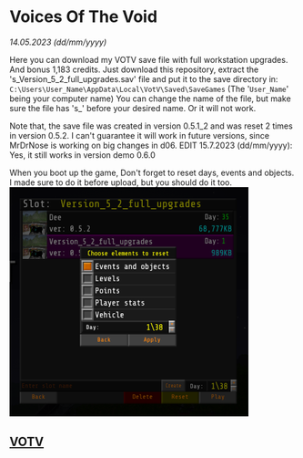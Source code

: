 # Voices Of The Void

*14.05.2023 (dd/mm/yyyy)*

Here you can download my VOTV save file with full workstation upgrades. And bonus 1,183 credits.
Just download this repository, extract the 's_Version_5_2_full_upgrades.sav' file and put it to the save directory in: `C:\Users\User_Name\AppData\Local\VotV\Saved\SaveGames` (The '`User_Name`' being your computer name)
You can change the name of the file, but make sure the file has 's_' before your desired name. Or it will not work.

Note that, the save file was created in version 0.5.1_2 and was reset 2 times in version 0.5.2.
I can't guarantee it will work in future versions, since MrDrNose is working on big changes in d06.
EDIT 15.7.2023 (dd/mm/yyyy): Yes, it still works in version demo 0.6.0

When you boot up the game, Don't forget to reset days, events and objects. I made sure to do it before upload, but you should do it too.
![Image](evnupreset.png)

## [VOTV](https://mrdrnose.itch.io/votv)
